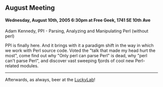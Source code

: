 ## August Meeting

#### Wednesday, August 10th, 2005 6:30pm at Free Geek, 1741 SE 10th Ave

Adam Kennedy, PPI - Parsing, Analyzing and Manipulating Perl (without perl)

PPI is finally here. And it brings with it a paradigm shift in the way
in which we work with Perl source code. Voted the "talk that made my
head hurt the most", come find out why "Only perl can parse Perl" is
dead, why "perl can't parse Perl", and discover vast sweeping fjords of
cool new Perl-related modules.

---

Afterwards, as always, beer at the [LuckyLab](/LuckyLab)!
